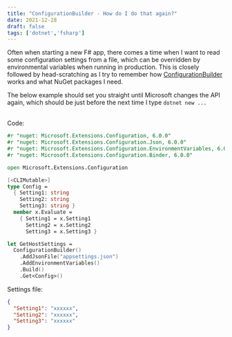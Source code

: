```yaml
---
title: "ConfigurationBuilder - How do I do that again?"
date: 2021-12-28
draft: false
tags: ['dotnet','fsharp']
---
```


Often when starting a new F# app, there comes a time when I want to read some configuration settings from a file, which can be overridden by environmental variables when running in production. This is closely followed by head-scratching as I try to remember how [ConfigurationBuilder](https://docs.microsoft.com/en-us/dotnet/api/microsoft.extensions.configuration.configurationbuilder?view=dotnet-plat-ext-6.0) works and what NuGet packages I need.

The below example should set you straight until Microsoft changes the API again, which should be just before the next time I type `dotnet new ...`
<br/><br/>

Code: 
```fsharp
#r "nuget: Microsoft.Extensions.Configuration, 6.0.0"
#r "nuget: Microsoft.Extensions.Configuration.Json, 6.0.0"
#r "nuget: Microsoft.Extensions.Configuration.EnvironmentVariables, 6.0.0"
#r "nuget: Microsoft.Extensions.Configuration.Binder, 6.0.0"

open Microsoft.Extensions.Configuration

[<CLIMutable>]
type Config =
  { Setting1: string
    Setting2: string
    Setting3: string }
  member x.Evaluate =
    { Setting1 = x.Setting1
      Setting2 = x.Setting2
      Setting3 = x.Setting3 }

let GetHostSettings =
  ConfigurationBuilder()
    .AddJsonFile("appsettings.json")
    .AddEnvironmentVariables()
    .Build()
    .Get<Config>()
```

Settings file:

```json
{
  "Setting1": "xxxxxx",
  "Setting2": "xxxxxx",
  "Setting3": "xxxxxx"
}
```

